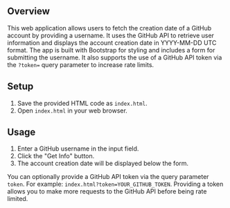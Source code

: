## Overview

This web application allows users to fetch the creation date of a GitHub account by providing a username. It uses the GitHub API to retrieve user information and displays the account creation date in YYYY-MM-DD UTC format. The app is built with Bootstrap for styling and includes a form for submitting the username. It also supports the use of a GitHub API token via the `?token=` query parameter to increase rate limits.

## Setup

1.  Save the provided HTML code as `index.html`.
2.  Open `index.html` in your web browser.

## Usage

1.  Enter a GitHub username in the input field.
2.  Click the "Get Info" button.
3.  The account creation date will be displayed below the form.

   You can optionally provide a GitHub API token via the query parameter `token`.  For example: `index.html?token=YOUR_GITHUB_TOKEN`. Providing a token allows you to make more requests to the GitHub API before being rate limited.
